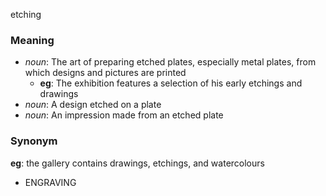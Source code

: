 etching
### Meaning
+ _noun_: The art of preparing etched plates, especially metal plates, from which designs and pictures are printed
	+ __eg__: The exhibition features a selection of his early etchings and drawings
+ _noun_: A design etched on a plate
+ _noun_: An impression made from an etched plate

### Synonym

__eg__: the gallery contains drawings, etchings, and watercolours

+ ENGRAVING


